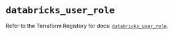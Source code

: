 # `databricks_user_role`

Refer to the Terraform Registory for docs: [`databricks_user_role`](https://registry.terraform.io/providers/databricks/databricks/1.28.1/docs/resources/user_role).
